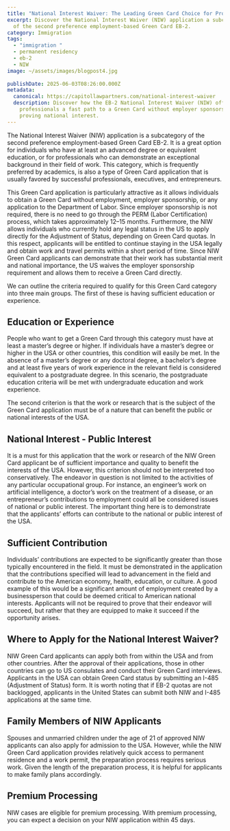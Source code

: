 ```yaml
---
title: "National Interest Waiver: The Leading Green Card Choice for Professionals"
excerpt: Discover the National Interest Waiver (NIW) application a subcategory
  of the second preference employment-based Green Card EB-2.
category: Immigration
tags:
  - "immigration "
  - permanent residency
  - eb-2
  - NIW
image: ~/assets/images/blogpost4.jpg
  
publishDate: 2025-06-03T08:26:00.000Z
metadata:
  canonical: https://capitollawpartners.com/national-interest-waiver
  description: Discover how the EB-2 National Interest Waiver (NIW) offers
    professionals a fast path to a Green Card without employer sponsorship by
    proving national interest.
---
```


The National Interest Waiver (NIW) application is a subcategory of the second preference
employment-based Green Card EB-2. It is a great option for
individuals who have at least an advanced degree or equivalent
education, or for professionals who can demonstrate an exceptional
background in their field of work. This category, which is frequently
preferred by academics, is also a type of Green Card application that
is usually favored by successful professionals, executives, and
entrepreneurs.

This Green Card application is particularly attractive as it allows
individuals to obtain a Green Card without employment, employer
sponsorship, or any application to the Department of Labor. Since
employer sponsorship is not required, there is no need to go through
the PERM (Labor Certification) process, which takes approximately
12–15 months. Furthermore, the NIW allows individuals who currently
hold any legal status in the US to apply directly for the Adjustment
of Status, depending on Green Card quotas. In this respect,
applicants will be entitled to continue staying in the USA legally
and obtain work and travel permits within a short period of time.
Since NIW Green Card applicants can demonstrate that their work has
substantial merit and national importance, the US waives the employer
sponsorship requirement and allows them to receive a Green Card
directly.

We can outline the criteria required to qualify for this Green Card
category into three main groups. The first of these is having
sufficient education or experience.

## Education or Experience

People who want to get a Green Card through this category must have at least a master’s degree or higher. If individuals have a master’s degree or higher in the USA or other countries, this condition will easily be met. In the absence of a master’s degree or any doctoral degree, a bachelor’s degree and at least five years of work experience in the relevant field is considered equivalent to a postgraduate degree. In this scenario, the postgraduate education criteria will be met with undergraduate education and work experience.

The second criterion is that the work or research that is the subject of the Green Card application must be of a nature that can benefit the public or national interests of the USA.

## National Interest - Public Interest

It is a must for this application that the work or research of the NIW Green Card applicant be of sufficient importance and quality to benefit the interests of the USA. However, this criterion should not be interpreted too conservatively. The endeavor in question is not limited to the activities of any particular occupational group. For instance, an engineer’s work on artificial intelligence, a doctor’s work on the treatment of a disease, or an entrepreneur’s contributions to employment could all be considered issues of national or public interest. The important thing here is to demonstrate that the applicants’ efforts can contribute to the national or public interest of the USA.

## Sufficient Contribution

Individuals’ contributions are expected to be significantly greater than those typically encountered in the field. It must be demonstrated in the application that the contributions specified will lead to advancement in the field and contribute to the American economy, health, education, or culture. A good example of this would be a significant amount of employment created by a businessperson that could be deemed critical to American national interests. Applicants will not be required to prove that their endeavor will succeed, but rather that they are equipped to make it succeed if the opportunity arises.

## Where to Apply for the National Interest Waiver?

NIW
Green Card applicants can apply both from within the USA and from
other countries. After the approval of their applications, those in
other countries can go to US consulates and conduct their Green Card
interviews. Applicants in the USA can obtain Green Card status by
submitting an I-485 (Adjustment of Status) form. It is worth noting
that if EB-2 quotas are not backlogged, applicants in the United
States can submit both NIW and I-485 applications at the same time. 


## Family Members of NIW Applicants

Spouses
and unmarried children under the age of 21 of approved NIW applicants
can also apply for admission to the USA. However, while the NIW Green
Card application provides relatively quick access to permanent
residence and a work permit, the preparation process requires serious
work. Given the length of the preparation process, it is helpful for
applicants to make family plans accordingly.

## Premium Processing

NIW
cases are eligible for premium processing. With premium processing,
you can expect a decision on your NIW application within 45 days.
